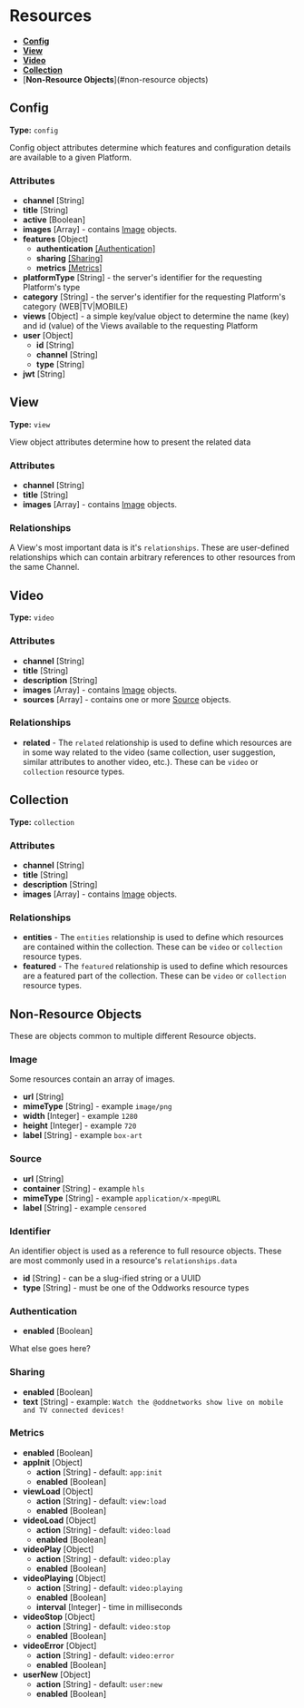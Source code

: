 # Resources

- [__Config__](#config)
- [__View__](#view)
- [__Video__](#video)
- [__Collection__](#collection)
- [__Non-Resource Objects__](#non-resource objects)

## Config

__Type:__ `config`

Config object attributes determine which features and configuration details are available to a given Platform.

### Attributes

- __channel__ [String]
- __title__ [String]
- __active__ [Boolean]
- __images__ [Array] - contains [Image](#image) objects.
- __features__ [Object]
    - __authentication__ [[Authentication]](#authentication)
    - __sharing__ [[Sharing]](#sharing)
    - __metrics__ [[Metrics]](#metrics)
- __platformType__ [String] - the server's identifier for the requesting Platform's type
- __category__ [String] - the server's identifier for the requesting Platform's category (WEB|TV|MOBILE)
- __views__ [Object] - a simple key/value object to determine the name (key) and id (value) of the Views available to the requesting Platform
- __user__ [Object]
    - __id__ [String]
    - __channel__ [String]
    - __type__ [String]
- __jwt__ [String]

## View

__Type:__ `view`

View object attributes determine how to present the related data

### Attributes

- __channel__ [String]
- __title__ [String]
- __images__ [Array] - contains [Image](#image) objects.

### Relationships

A View's most important data is it's `relationships`. These are user-defined relationships which can contain arbitrary references to other resources from the same Channel.

## Video

__Type:__ `video`

### Attributes

- __channel__ [String]
- __title__ [String]
- __description__ [String]
- __images__ [Array] - contains [Image](#image) objects.
- __sources__ [Array] - contains one or more [Source](#source) objects.

### Relationships

- __related__ - The `related` relationship is used to define which resources are in some way related to the video (same collection, user suggestion, similar attributes to another video, etc.). These can be `video` or `collection` resource types.

## Collection

__Type:__ `collection`

### Attributes

- __channel__ [String]
- __title__ [String]
- __description__ [String]
- __images__ [Array] - contains [Image](#image) objects.

### Relationships

- __entities__ - The `entities` relationship is used to define which resources are contained within the collection. These can be `video` or `collection` resource types.
- __featured__ - The `featured` relationship is used to define which resources are a featured part of the collection. These can be `video` or `collection` resource types.

## Non-Resource Objects

These are objects common to multiple different Resource objects.

### Image

Some resources contain an array of images.

- __url__ [String]
- __mimeType__ [String] - example `image/png`
- __width__ [Integer] - example `1280`
- __height__ [Integer] - example `720`
- __label__ [String] - example `box-art`

### Source

- __url__ [String]
- __container__ [String] - example `hls`
- __mimeType__ [String] - example `application/x-mpegURL`
- __label__ [String] - example `censored`

### Identifier

An identifier object is used as a reference to full resource objects. These are most commonly used in a resource's `relationships.data`

- __id__ [String] - can be a slug-ified string or a UUID
- __type__ [String] - must be one of the Oddworks resource types

### Authentication

- __enabled__ [Boolean]

What else goes here?

### Sharing

- __enabled__ [Boolean]
- __text__ [String] - example: `Watch the @oddnetworks show live on mobile and TV connected devices!`

### Metrics

- __enabled__ [Boolean]
- __appInit__ [Object]
    - __action__ [String] - default: `app:init`
    - __enabled__ [Boolean]
- __viewLoad__ [Object]
    - __action__ [String] - default: `view:load`
    - __enabled__ [Boolean]
- __videoLoad__ [Object]
    - __action__ [String] - default: `video:load`
    - __enabled__ [Boolean]
- __videoPlay__ [Object]
    - __action__ [String] - default: `video:play`
    - __enabled__ [Boolean]
- __videoPlaying__ [Object]
    - __action__ [String] - default: `video:playing`
    - __enabled__ [Boolean]
    - __interval__ [Integer] - time in milliseconds
- __videoStop__ [Object]
    - __action__ [String] - default: `video:stop`
    - __enabled__ [Boolean]
- __videoError__ [Object]
    - __action__ [String] - default: `video:error`
    - __enabled__ [Boolean]
- __userNew__ [Object]
    - __action__ [String] - default: `user:new`
    - __enabled__ [Boolean]

